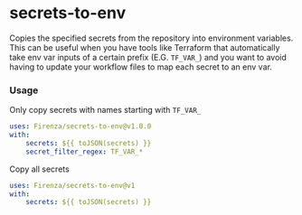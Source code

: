 # secrets-to-env
Copies the specified secrets from the repository into environment variables. This can be useful when you have tools like Terraform that automatically take env var inputs of a certain prefix (E.G. `TF_VAR_`) and you want to avoid having to update your workflow files to map each secret to an env var.

### Usage

Only copy secrets with names starting with `TF_VAR_`

```yaml
uses: Firenza/secrets-to-env@v1.0.0 
with:
    secrets: ${{ toJSON(secrets) }}
    secret_filter_regex: TF_VAR_*
```

Copy all secrets

```yaml
uses: Firenza/secrets-to-env@v1 
with:
    secrets: ${{ toJSON(secrets) }}
```
